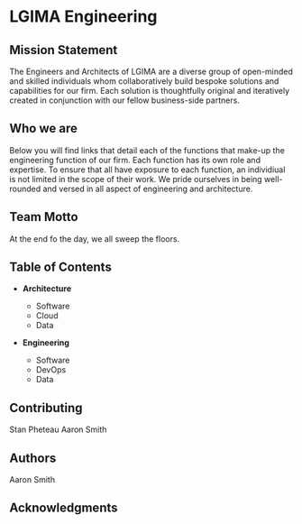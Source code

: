 # LGIMA Engineering

## Mission Statement
The Engineers and Architects of LGIMA are a diverse group of open-minded and skilled individuals whom collaboratively build bespoke solutions and capabilities for our firm.  Each solution is thoughtfully original and iteratively created in conjunction with our fellow business-side partners.

## Who we are
Below you will find links that detail each of the functions that make-up the engineering function of our firm.  Each function has its own role and expertise.  To ensure that all have exposure to each function, an individiual is not limited in the scope of their work.  We pride ourselves in being well-rounded and versed in all aspect of engineering and architecture.

## Team Motto
At the end fo the day, we all sweep the floors.

## Table of Contents
- **Architecture**
    - Software
    - Cloud
    - Data

- **Engineering**
    - Software
    - DevOps
    - Data

## Contributing
Stan Pheteau
Aaron Smith

## Authors
Aaron Smith

## Acknowledgments




